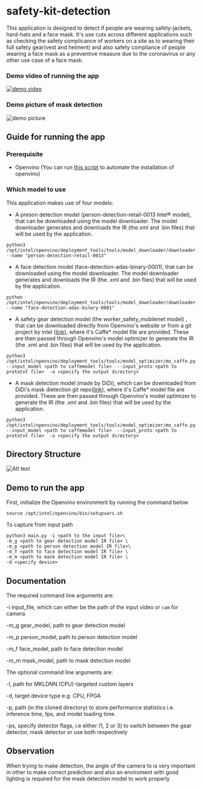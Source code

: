 # safety-kit-detection
This application is designed to detect if people are wearing safety-jackets, hard-hats and a face mask. It's use cuts across different applications such as checking the safety complicance of workers on a site  as to wearing their full safety gear(vest and helment) and also safety compliance of people wearing a face mask as a preventive measure due to the coronavirus or any other use case of a face mask.

### Demo video of running the app

[![demo video](https://img.youtube.com/vi/jay0QTJs3EI/0.jpg)](https://youtu.be/jay0QTJs3EI)

### Demo picture of mask detection

![demo picture](https://github.com/mandeelishus/safety-kit-detection/blob/master/bin/mask_detection_demo.png)

## Guide for running the app
### Prerequisite
- Openvino (You can run [this script](https://github.com/Tob-iee/OpenVINO_installation) to automate the installation of openvino)

### Which model to use
This application makes use of four models:

- A preson detection model (person-detection-retail-0013 Intel® model), that can be downloaded using the model downloader. The model downloader generates and downloads the IR (the.xml and .bin files) that will be used by the application.
```
python3 /opt/intel/openvino/deployment_tools/tools/model_downloader/downloader.py --name "person-detection-retail-0013"
```
- A face detection model (face-detection-adas-binary-0001), that can be downloaded using the model downloader. The model downloader generates and downloads the IR (the .xml and .bin files) that will be used by the application.
```
python /opt/intel/openvino/deployment_tools/tools/model_downloader/downloader.py --name "face-detection-adas-binary-0001"
```
- A safety gear detection model (the worker_safety_mobilenet model) , that can be downloaded directly from Openvino's website or from a git project by intel ([link](https://github.com/intel-iot-devkit/safety-gear-detector-python/blob/master/resources/worker-safety-mobilenet)), where it's Caffe* model file are provided. These are then passed through Openvino's model optimizer to generate the IR (the .xml and .bin files) that will be used by the application.
```
python3 /opt/intel/openvino/deployment_tools/tools/model_optimizer/mo_caffe.py --input_model <path to caffemodel file>  --input_proto <path to prototxt file>  -o <specify the output directory>  
```
- A mask detection model (made by DiDi), which can be downloaded from DiDi's mask dietection git repo([link](https://github.com/didi/maskdetection/tree/master/model)), where it's Caffe* model file are provided. These are then passed through Openvino's model optimizer to generate the IR (the .xml and .bin files) that will be used by the application.
```
python3 /opt/intel/openvino/deployment_tools/tools/model_optimizer/mo_caffe.py --input_model <path to caffemodel file>  --input_proto <path to prototxt file>  -o <specify the output directory> 
```
## Directory Structure
 
![Alt text](https://github.com/mandeelishus/safety-kit-detection/blob/master/bin/directory_structure.png)

## Demo to run the app
First, initialize the Openvino environment by running the command below
```
source /opt/intel/openvino/bin/setupvars.sh
```
To capture from input path
```
python3 main.py -i <path to the input file>\
-m_g <path to gear detection model IR file> \
-m_p <path to person detection model IR file>\ 
-m_f <path to face detection model IR file> \
-m_m <path to mask detection model IR file> \
-d <specify device> 
```

 ## Documentation
 The required command line arguments are:

-i input_file, which can either be the path of the input video or ```cam``` for camera

-m_g gear_model, path to gear detection model
  
-m_p person_model, path to person detection model
  
-m_f face_model, path to face detection model
  
-m_m mask_model, path to mask detection model
 
The optional command line arguments are:

-l, path for MKLDNN (CPU)-targeted custom layers

-d, target device type e.g. CPU, FPGA

-p, path (in the cloned directory) to store performance statistics i.e. inference time, fps, and model loading time.

-ps, specify detector flags, i.e either (1, 2 or 3) to switch between the gear detector, mask detector or use both respectively


## Observation
When trying to make detection, the angle of the camera to is very important in other to make correct prediction and also an enviroment with good lighting is required for the mask detection model to work properly

